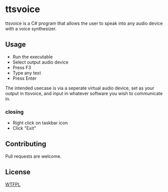 # ttsvoice

ttsvoice is a C# program that allows the user to speak into any audio device with a voice synthesizer.

## Usage

* Run the executable
* Select output audio device
* Press F3
* Type any text
* Press Enter

The intended usecase is via a seperate virtual audio device, set as your output in ttsvoice, and input in whatever software you wish to communicate in.

### closing
* Right click on taskbar icon
* Click "Exit"

## Contributing
Pull requests are welcome.

## License
[WTFPL](https://choosealicense.com/licenses/wtfpl/)
